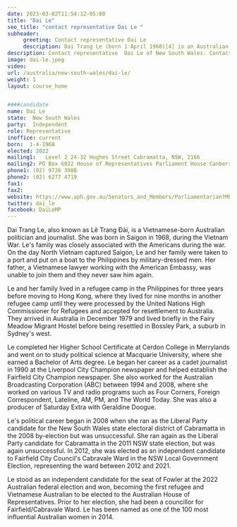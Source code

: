 ```yaml
---
date: 2023-03-02T11:54:12-05:00
title: "Dai Le"
seo_title: "contact representative Dai Le "
subheader:
     greeting: Contact representative Dai Le
     description: Dai Trang Le (born 1 April 1968)[4] is an Australian politician currently serving as the federal member for Fowler, deputy mayor of Fairfield and councillor for Fairfield/Cabravale Ward.
description: Contact representative  Dai Le of New South Wales. Contact information for  Dai Le includes email address, phone number, and mailing address.
image: dai-le.jpeg
video:
url: /australia/new-south-wales/dai-le/
weight: 1
layout: course_home


####candidate
name: Dai Le
state:	New South Wales
party:	Independent
role: Representative
inoffice: current
born:  1-4-1968
elected: 2022
mailing1:	Level 2 24-32 Hughes Street Cabramatta, NSW, 2166
mailing2: PO Box 6022 House of Representatives Parliament House Canberra ACT 2600
phone1: (02) 9726 3988
phone2: (02) 6277 4719
fax1:
fax2:
website: https://www.aph.gov.au/Senators_and_Members/Parliamentarian?MPID=295676
twitter: dai_le
facebook: DaiLeMP
---
```


Dai Trang Le, also known as Lê Trang Đài, is a Vietnamese-born Australian politician and journalist. She was born in Saigon in 1968, during the Vietnam War. Le's family was closely associated with the Americans during the war. On the day North Vietnam captured Saigon, Le and her family were taken to a port and put on a boat to the Philippines by military-dressed men. Her father, a Vietnamese lawyer working with the American Embassy, was unable to join them and they never saw him again.

Le and her family lived in a refugee camp in the Philippines for three years before moving to Hong Kong, where they lived for nine months in another refugee camp until they were processed by the United Nations High Commissioner for Refugees and accepted for resettlement to Australia. They arrived in Australia in December 1979 and lived briefly in the Fairy Meadow Migrant Hostel before being resettled in Bossley Park, a suburb in Sydney's west.

Le completed her Higher School Certificate at Cerdon College in Merrylands and went on to study political science at Macquarie University, where she earned a Bachelor of Arts degree. Le began her career as a cadet journalist in 1990 at the Liverpool City Champion newspaper and helped establish the Fairfield City Champion newspaper. She also worked for the Australian Broadcasting Corporation (ABC) between 1994 and 2008, where she worked on various TV and radio programs such as Four Corners, Foreign Correspondent, Lateline, AM, PM, and The World Today. She was also a producer of Saturday Extra with Geraldine Doogue.

Le's political career began in 2008 when she ran as the Liberal Party candidate for the New South Wales state electoral district of Cabramatta in the 2008 by-election but was unsuccessful. She ran again as the Liberal Party candidate for Cabramatta in the 2011 NSW state election, but was again unsuccessful. In 2012, she was elected as an independent candidate to Fairfield City Council's Cabravale Ward in the NSW Local Government Election, representing the ward between 2012 and 2021.

Le stood as an independent candidate for the seat of Fowler at the 2022 Australian federal election and won, becoming the first refugee and Vietnamese Australian to be elected to the Australian House of Representatives. Prior to her election, she had been a councillor for Fairfield/Cabravale Ward. Le has been named as one of the 100 most influential Australian women in 2014.